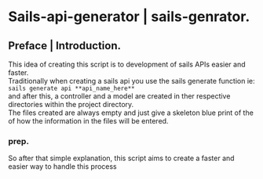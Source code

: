 # Sails-api-generator | sails-genrator.  
## Preface | Introduction.  
This idea of creating this script is to development of sails APIs easier and faster.  
Traditionally when creating a sails api you use the sails generate function ie:  
```sails generate api **api_name_here** ```  
and after this, a controller and a model are created in ther respective directories within the project directory.  
The files created are always empty and just give a skeleton blue print of the of how the information in the files will be entered.  

### prep.  
So after that simple explanation, this script aims to create a faster and easier way to handle this process
